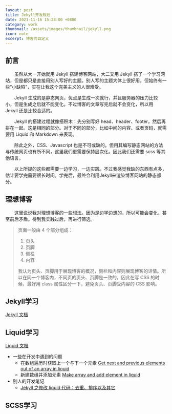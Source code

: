```yaml
---
layout: post
title: Jekyll开发规划
date: 2021-11-16 15:28:00 +0800
category: work
thumbnail: /assets/images/thumbnail/jekyll.png
icon: note
excerpt: 博客的自定义
---
```


<!--more-->

## 前言

&emsp;&emsp;虽然从大一开始就用 Jekyll 搭建博客网站，大二又用 Jekyll 搭了一个学习网站，但是都只是直接用别人写好的主题。别人写的主题大体上很好用，但始终有一些“小缺陷”，实在让我这个完美主义的人很难受。

&emsp;&emsp;Jekyll 生成的是静态网页，优点是生成一次就行，并且服务器的压力比较小，但是生成之后就不能变化。不过博客的文章写完后就不会变化，所以用 Jekyll 还是比较合适的。

&emsp;&emsp;Jekyll 的搭建过程就像搭积木：先分别写好 head、header、footer，然后再拼在一起。这是相同的部分。对于不同的部分，比如中间的内容、或者页码，就需要用 Liquid 和 Markdown 来表现。

&emsp;&emsp;除此之外，CSS、Javascript 也是不可或缺的。但用其编写静态网站的方法与传统网页也有所不同，这里我们更需要保持层次化。因此我们还需要 scss 等其他语言。

&emsp;&emsp;以上所提的这些都需要一边学习，一边实践。不过我感觉我缺的东西有点多，估计要学完需要很长时间。学完后，最终会利用Jekyll来渲染博客网站的静态部分。

## 理想博客

&emsp;&emsp;这里说说我对理想博客的一些想法。因为是边学边想的，所以可能会变化，甚至前后矛盾。待到我实践过后，再进行筛选。

> 页面一般由 4 个部分组成：
> 
> 1. 页头
> 2. 页脚
> 3. 侧栏
> 4. 内容
>
> 我认为页头、页脚用于展现博客的概况，侧栏和内容则展现博客的详情。所以在同一个博客内，不同页的页头、页脚是一致的，因此在写 CSS 的时候，最好用 class 属性区分一下，避免页头、页脚受内容的 CSS 影响。



## Jekyll学习

[Jekyll 文档](http://jekyllcn.com/docs/home/)

## Liquid学习

[Liquid 文档](https://liquid.bootcss.com/)

- 一些在开发中遇到的问题
  - 在数组遍历时获取上一个与下一个元素 [Get next and previous elements out of an array in liquid](https://stackoverflow.com/questions/16145061/get-next-and-previous-elements-out-of-an-array-in-liquid)
  - 新建数组并添加元素 [Make array and add element in liquid](https://twpower.github.io/228-make-array-and-add-element-in-jekyll-liquid-en)
- 别人的开发笔记
  - [Jekyll 之修改 liquid 代码：去重、排序以及其它](https://yo1995.github.io/html/jekyll-edit-liquid-1/)

## SCSS学习